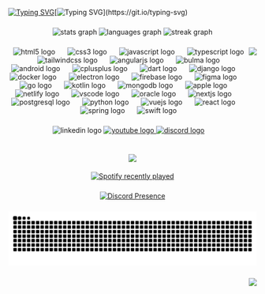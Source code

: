 [![Typing SVG](https://readme-typing-svg.demolab.com?font=Fira+Code&pause=1000&color=F7F7F7&vCenter=true&repeat=false&random=false&width=295&lines=Hey+there!+%F0%9F%91%8B+I'm+Samuz%2C)](https://git.io/typing-svg)[![Typing SVG](https://readme-typing-svg.demolab.com?font=Fira+Code&weight=900&size=21&pause=1000&color=0298F7&vCenter=true&random=false&width=200&lines=A+Web+Developer!;A+UI%2FUX+Designer!)](https://git.io/typing-svg)

###

<div align="center">
  <img src="https://github-readme-stats.vercel.app/api?username=SamuzDev&hide_title=false&hide_rank=false&show_icons=true&include_all_commits=true&count_private=true&disable_animations=false&theme=tokyonight&locale=en&hide_border=true" height="150" alt="stats graph"  />
  <img src="https://github-readme-stats.vercel.app/api/top-langs?username=SamuzDev&locale=en&hide_title=false&layout=compact&card_width=320&langs_count=6&theme=tokyonight&hide_border=true" height="150" alt="languages graph"  />
  <img src="https://streak-stats.demolab.com?user=SamuzDev&locale=en&mode=daily&theme=tokyonight&hide_border=true&border_radius=5" height="150" alt="streak graph"  />
</div>

###

<img align="right" height="200" src="https://i.pinimg.com/originals/e2/6f/ff/e26fffa6cf8c786f1539b70669047883.gif" />

###

<div align="center">
  <img src="https://cdn.simpleicons.org/html5/E34F26" height="35" alt="html5 logo"  />
  <img width="17" />
  <img src="https://cdn.simpleicons.org/css3/1572B6" height="35" alt="css3 logo"  />
  <img width="17" />
  <img src="https://cdn.simpleicons.org/javascript/F7DF1E" height="35" alt="javascript logo"  />
  <img width="17" />
  <img src="https://cdn.simpleicons.org/typescript/3178C6" height="35" alt="typescript logo"  />
  <img width="17" />
  <img src="https://cdn.simpleicons.org/tailwindcss/06B6D4" height="35" alt="tailwindcss logo"  />
  <img width="17" />
  <img src="https://cdn.simpleicons.org/angular/DD0031" height="35" alt="angularjs logo"  />
  <img width="17" />
  <img src="https://cdn.simpleicons.org/bulma/00D1B2" height="35" alt="bulma logo"  />
  <img width="17" />
  <img src="https://cdn.simpleicons.org/android/3DDC84" height="35" alt="android logo"  />
  <img width="17" />
  <img src="https://cdn.simpleicons.org/c++/00599C" height="35" alt="cplusplus logo"  />
  <img width="17" />
  <img src="https://cdn.simpleicons.org/dart/0175C2" height="35" alt="dart logo"  />
  <img width="17" />
  <img src="https://cdn.simpleicons.org/django/092E20" height="35" alt="django logo"  />
  <img width="17" />
  <img src="https://cdn.simpleicons.org/docker/2496ED" height="35" alt="docker logo"  />
  <img width="17" />
  <img src="https://cdn.simpleicons.org/electron/47848F" height="35" alt="electron logo"  />
  <img width="17" />
  <img src="https://cdn.simpleicons.org/firebase/FFCA28" height="35" alt="firebase logo"  />
  <img width="17" />
  <img src="https://cdn.jsdelivr.net/gh/devicons/devicon/icons/figma/figma-original.svg" height="35" alt="figma logo"  />
  <img width="17" />
  <img src="https://cdn.simpleicons.org/go/00ADD8" height="35" alt="go logo"  />
  <img width="17" />
  <img src="https://cdn.simpleicons.org/kotlin/7F52FF" height="35" alt="kotlin logo"  />
  <img width="17" />
  <img src="https://cdn.simpleicons.org/mongodb/47A248" height="35" alt="mongodb logo"  />
  <img width="17" />
  <img src="https://cdn.simpleicons.org/apple/000000" height="35" alt="apple logo"  />
  <img width="17" />
  <img src="https://cdn.simpleicons.org/netlify/00C7B7" height="35" alt="netlify logo"  />
  <img width="17" />
  <img src="https://cdn.simpleicons.org/visualstudiocode/007ACC" height="35" alt="vscode logo"  />
  <img width="17" />
  <img src="https://cdn.simpleicons.org/oracle/F80000" height="35" alt="oracle logo"  />
  <img width="17" />
  <img src="https://cdn.simpleicons.org/nextdotjs/000000" height="35" alt="nextjs logo"  />
  <img width="17" />
  <img src="https://cdn.simpleicons.org/postgresql/4169E1" height="35" alt="postgresql logo"  />
  <img width="17" />
  <img src="https://cdn.simpleicons.org/python/3776AB" height="35" alt="python logo"  />
  <img width="17" />
  <img src="https://cdn.simpleicons.org/vuedotjs/4FC08D" height="35" alt="vuejs logo"  />
  <img width="17" />
  <img src="https://cdn.simpleicons.org/react/61DAFB" height="35" alt="react logo"  />
  <img width="17" />
  <img src="https://cdn.simpleicons.org/spring/6DB33F" height="35" alt="spring logo"  />
  <img width="17" />
  <img src="https://cdn.simpleicons.org/swift/F05138" height="35" alt="swift logo"  />
</div>

###

<div align="center">
  <img src="https://img.shields.io/static/v1?message=LinkedIn&logo=linkedin&label=&color=0077B5&logoColor=white&labelColor=&style=for-the-badge" height="40" alt="linkedin logo"  />
  <a href="https://www.youtube.com" target="_blank">
    <img src="https://img.shields.io/static/v1?message=Youtube&logo=youtube&label=&color=FF0000&logoColor=white&labelColor=&style=for-the-badge" height="40" alt="youtube logo"  />
  </a>
  <a href="https://discord.com/users/562788710685474817" target="_blank">
    <img src="https://img.shields.io/static/v1?message=Discord&logo=discord&label=&color=7289DA&logoColor=white&labelColor=&style=for-the-badge" height="40" alt="discord logo"  />
  </a>
</div>

###

<br clear="both">

<div align="center">
 <a href="https://spotify-github-profile.vercel.app/api/view.svg?uid=312unliw5xsjx7usjewvitkihrqa&redirect=true">
   <img src="https://spotify-github-profile.vercel.app/api/view.svg?uid=312unliw5xsjx7usjewvitkihrqa&cover_image=true&theme=novatorem&bar_color=53b14f&bar_color_cover=false"/>
 </a>
</div>

<br clear="both">

<div align="center">
  <a href="https://open.spotify.com/user/312unliw5xsjx7usjewvitkihrqa">
    <img src="https://spotify-recently-played-readme.vercel.app/api?user=312unliw5xsjx7usjewvitkihrqa&count=5&unique=true" alt="Spotify recently played"  />
  </a>
</div>

###

<div align="center">
  <a href="https://discord.com/users/562788710685474817">
    <img src="https://lanyard.cnrad.dev/api/562788710685474817" alt="Discord Presence" />
  </a>
</div>

###

<img src="https://raw.githubusercontent.com/SamuzDev/SamuzDev/output/snake.svg" alt="Snake animation" />

###

<img align="right" src="https://visitor-badge.laobi.icu/badge?page_id=SamuzDev.SamuzDev&left_text=Views"  />

###

